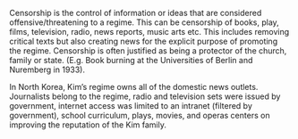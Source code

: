 Censorship is the control of information or ideas that are considered offensive/threatening to a regime. This can be censorship of books, play, films, television, radio, news reports, music arts etc. This includes removing critical texts but also creating news for the explicit purpose of promoting the regime. Censorship is often justified as being a protector of the church, family or state. (E.g. Book burning at the Universities of Berlin and Nuremberg in 1933).

In North Korea, Kim’s regime owns all of the domestic news outlets. Journalists belong to the regime, radio and television sets were issued by government, internet access was limited to an intranet (filtered by government), school curriculum, plays, movies, and operas centers on improving the reputation of the Kim family.